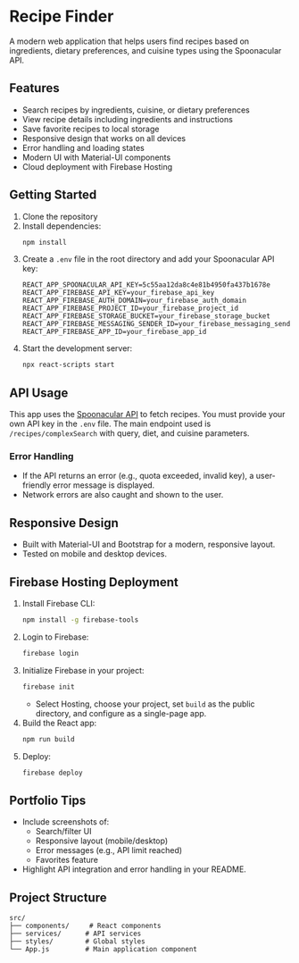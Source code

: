 # Recipe Finder

A modern web application that helps users find recipes based on ingredients, dietary preferences, and cuisine types using the Spoonacular API.

## Features

- Search recipes by ingredients, cuisine, or dietary preferences
- View recipe details including ingredients and instructions
- Save favorite recipes to local storage
- Responsive design that works on all devices
- Error handling and loading states
- Modern UI with Material-UI components
- Cloud deployment with Firebase Hosting

## Getting Started

1. Clone the repository
2. Install dependencies:
   ```bash
   npm install
   ```
3. Create a `.env` file in the root directory and add your Spoonacular API key:
   ```
   REACT_APP_SPOONACULAR_API_KEY=5c55aa12da8c4e81b4950fa437b1678e
   REACT_APP_FIREBASE_API_KEY=your_firebase_api_key
   REACT_APP_FIREBASE_AUTH_DOMAIN=your_firebase_auth_domain
   REACT_APP_FIREBASE_PROJECT_ID=your_firebase_project_id
   REACT_APP_FIREBASE_STORAGE_BUCKET=your_firebase_storage_bucket
   REACT_APP_FIREBASE_MESSAGING_SENDER_ID=your_firebase_messaging_sender_id
   REACT_APP_FIREBASE_APP_ID=your_firebase_app_id
   ```
4. Start the development server:
   ```bash
   npx react-scripts start
   ```

## API Usage

This app uses the [Spoonacular API](https://spoonacular.com/food-api) to fetch recipes. You must provide your own API key in the `.env` file. The main endpoint used is `/recipes/complexSearch` with query, diet, and cuisine parameters.

### Error Handling
- If the API returns an error (e.g., quota exceeded, invalid key), a user-friendly error message is displayed.
- Network errors are also caught and shown to the user.

## Responsive Design
- Built with Material-UI and Bootstrap for a modern, responsive layout.
- Tested on mobile and desktop devices.

## Firebase Hosting Deployment

1. Install Firebase CLI:
   ```bash
   npm install -g firebase-tools
   ```
2. Login to Firebase:
   ```bash
   firebase login
   ```
3. Initialize Firebase in your project:
   ```bash
   firebase init
   ```
   - Select Hosting, choose your project, set `build` as the public directory, and configure as a single-page app.
4. Build the React app:
   ```bash
   npm run build
   ```
5. Deploy:
   ```bash
   firebase deploy
   ```

## Portfolio Tips
- Include screenshots of:
  - Search/filter UI
  - Responsive layout (mobile/desktop)
  - Error messages (e.g., API limit reached)
  - Favorites feature
- Highlight API integration and error handling in your README.

## Project Structure

```
src/
├── components/     # React components
├── services/      # API services
├── styles/        # Global styles
└── App.js         # Main application component
```

